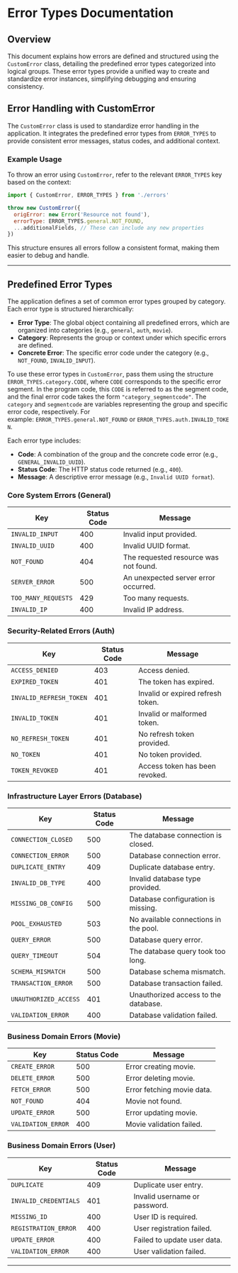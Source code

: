 # Error Types Documentation

## Overview

This document explains how errors are defined and structured using the `CustomError` class, detailing the predefined error types categorized into logical groups. These error types provide a unified way to create and standardize error instances, simplifying debugging and ensuring consistency.

## Error Handling with CustomError

The `CustomError` class is used to standardize error handling in the application. It integrates the predefined error types from `ERROR_TYPES` to provide consistent error messages, status codes, and additional context.

### Example Usage

To throw an error using `CustomError`, refer to the relevant `ERROR_TYPES` key based on the context:

```javascript
import { CustomError, ERROR_TYPES } from './errors'

throw new CustomError({
  origError: new Error('Resource not found'),
  errorType: ERROR_TYPES.general.NOT_FOUND,
  ...additionalFields, // These can include any new properties
})
```

This structure ensures all errors follow a consistent format, making them easier to debug and handle.

---

## Predefined Error Types

The application defines a set of common error types grouped by category. Each error type is structured hierarchically:

- **Error Type**: The global object containing all predefined errors, which are organized into categories (e.g., `general`, `auth`, `movie`).
- **Category**: Represents the group or context under which specific errors are defined.
- **Concrete Error**: The specific error code under the category (e.g., `NOT_FOUND`, `INVALID_INPUT`).

To use these error types in `CustomError`, pass them using the structure `ERROR_TYPES.category.CODE`, where `CODE` corresponds to the specific error segment. In the program code, this `CODE` is referred to as the segment code, and the final error code takes the form `"category_segmentcode"`. The `category` and `segmentcode` are variables representing the group and specific error code, respectively. For example: `ERROR_TYPES.general.NOT_FOUND` or `ERROR_TYPES.auth.INVALID_TOKEN`.

Each error type includes:

- **Code**: A combination of the group and the concrete code error (e.g., `GENERAL_INVALID_UUID`).
- **Status Code**: The HTTP status code returned (e.g., `400`).
- **Message**: A descriptive error message (e.g., `Invalid UUID format`).

### Core System Errors (General)

| Key                 | Status Code | Message                               |
| ------------------- | ----------- | ------------------------------------- |
| `INVALID_INPUT`     | 400         | Invalid input provided.               |
| `INVALID_UUID`      | 400         | Invalid UUID format.                  |
| `NOT_FOUND`         | 404         | The requested resource was not found. |
| `SERVER_ERROR`      | 500         | An unexpected server error occurred.  |
| `TOO_MANY_REQUESTS` | 429         | Too many requests.                    |
| `INVALID_IP`        | 400         | Invalid IP address.                   |

### Security-Related Errors (Auth)

| Key                     | Status Code | Message                              |
| ----------------------- | ----------- | ------------------------------------ |
| `ACCESS_DENIED`         | 403         | Access denied.                       |
| `EXPIRED_TOKEN`         | 401         | The token has expired.               |
| `INVALID_REFRESH_TOKEN` | 401         | Invalid or expired refresh token.    |
| `INVALID_TOKEN`         | 401         | Invalid or malformed token.          |
| `NO_REFRESH_TOKEN`      | 401         | No refresh token provided.           |
| `NO_TOKEN`              | 401         | No token provided.                   |
| `TOKEN_REVOKED`         | 401         | Access token has been revoked.       |

### Infrastructure Layer Errors (Database)

| Key                   | Status Code | Message                               |
| --------------------- | ----------- | ------------------------------------- |
| `CONNECTION_CLOSED`   | 500         | The database connection is closed.    |
| `CONNECTION_ERROR`    | 500         | Database connection error.            |
| `DUPLICATE_ENTRY`     | 409         | Duplicate database entry.             |
| `INVALID_DB_TYPE`     | 400         | Invalid database type provided.       |
| `MISSING_DB_CONFIG`   | 500         | Database configuration is missing.    |
| `POOL_EXHAUSTED`      | 503         | No available connections in the pool. |
| `QUERY_ERROR`         | 500         | Database query error.                 |
| `QUERY_TIMEOUT`       | 504         | The database query took too long.     |
| `SCHEMA_MISMATCH`     | 500         | Database schema mismatch.             |
| `TRANSACTION_ERROR`   | 500         | Database transaction failed.          |
| `UNAUTHORIZED_ACCESS` | 401         | Unauthorized access to the database.  |
| `VALIDATION_ERROR`    | 400         | Database validation failed.           |

### Business Domain Errors (Movie)

| Key                | Status Code | Message                    |
| ------------------ | ----------- | -------------------------- |
| `CREATE_ERROR`     | 500         | Error creating movie.      |
| `DELETE_ERROR`     | 500         | Error deleting movie.      |
| `FETCH_ERROR`      | 500         | Error fetching movie data. |
| `NOT_FOUND`        | 404         | Movie not found.           |
| `UPDATE_ERROR`     | 500         | Error updating movie.      |
| `VALIDATION_ERROR` | 400         | Movie validation failed.   |

### Business Domain Errors (User)

| Key                   | Status Code | Message                       |
| --------------------- | ----------- | ----------------------------- |
| `DUPLICATE`           | 409         | Duplicate user entry.         |
| `INVALID_CREDENTIALS` | 401         | Invalid username or password. |
| `MISSING_ID`          | 400         | User ID is required.          |
| `REGISTRATION_ERROR`  | 400         | User registration failed.     |
| `UPDATE_ERROR`        | 400         | Failed to update user data.   |
| `VALIDATION_ERROR`    | 400         | User validation failed.       |

---